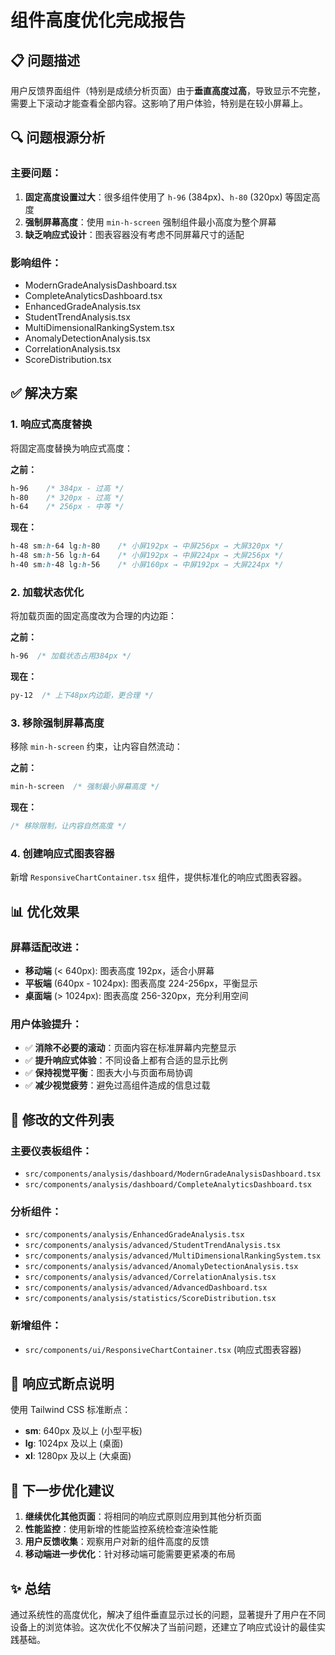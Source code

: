 # 组件高度优化完成报告

## 📋 问题描述

用户反馈界面组件（特别是成绩分析页面）由于**垂直高度过高**，导致显示不完整，需要上下滚动才能查看全部内容。这影响了用户体验，特别是在较小屏幕上。

## 🔍 问题根源分析

### 主要问题：
1. **固定高度设置过大**：很多组件使用了 `h-96` (384px)、`h-80` (320px) 等固定高度
2. **强制屏幕高度**：使用 `min-h-screen` 强制组件最小高度为整个屏幕
3. **缺乏响应式设计**：图表容器没有考虑不同屏幕尺寸的适配

### 影响组件：
- ModernGradeAnalysisDashboard.tsx
- CompleteAnalyticsDashboard.tsx
- EnhancedGradeAnalysis.tsx
- StudentTrendAnalysis.tsx
- MultiDimensionalRankingSystem.tsx
- AnomalyDetectionAnalysis.tsx
- CorrelationAnalysis.tsx
- ScoreDistribution.tsx

## ✅ 解决方案

### 1. 响应式高度替换
将固定高度替换为响应式高度：

**之前：**
```css
h-96    /* 384px - 过高 */
h-80    /* 320px - 过高 */
h-64    /* 256px - 中等 */
```

**现在：**
```css
h-48 sm:h-64 lg:h-80    /* 小屏192px → 中屏256px → 大屏320px */
h-48 sm:h-56 lg:h-64    /* 小屏192px → 中屏224px → 大屏256px */
h-40 sm:h-48 lg:h-56    /* 小屏160px → 中屏192px → 大屏224px */
```

### 2. 加载状态优化
将加载页面的固定高度改为合理的内边距：

**之前：**
```css
h-96  /* 加载状态占用384px */
```

**现在：**
```css
py-12  /* 上下48px内边距，更合理 */
```

### 3. 移除强制屏幕高度
移除 `min-h-screen` 约束，让内容自然流动：

**之前：**
```css
min-h-screen  /* 强制最小屏幕高度 */
```

**现在：**
```css
/* 移除限制，让内容自然高度 */
```

### 4. 创建响应式图表容器
新增 `ResponsiveChartContainer.tsx` 组件，提供标准化的响应式图表容器。

## 📊 优化效果

### 屏幕适配改进：
- **移动端** (< 640px): 图表高度 192px，适合小屏幕
- **平板端** (640px - 1024px): 图表高度 224-256px，平衡显示
- **桌面端** (> 1024px): 图表高度 256-320px，充分利用空间

### 用户体验提升：
- ✅ **消除不必要的滚动**：页面内容在标准屏幕内完整显示
- ✅ **提升响应式体验**：不同设备上都有合适的显示比例
- ✅ **保持视觉平衡**：图表大小与页面布局协调
- ✅ **减少视觉疲劳**：避免过高组件造成的信息过载

## 🔧 修改的文件列表

### 主要仪表板组件：
- `src/components/analysis/dashboard/ModernGradeAnalysisDashboard.tsx`
- `src/components/analysis/dashboard/CompleteAnalyticsDashboard.tsx`

### 分析组件：
- `src/components/analysis/EnhancedGradeAnalysis.tsx`
- `src/components/analysis/advanced/StudentTrendAnalysis.tsx`
- `src/components/analysis/advanced/MultiDimensionalRankingSystem.tsx`
- `src/components/analysis/advanced/AnomalyDetectionAnalysis.tsx`
- `src/components/analysis/advanced/CorrelationAnalysis.tsx`
- `src/components/analysis/advanced/AdvancedDashboard.tsx`
- `src/components/analysis/statistics/ScoreDistribution.tsx`

### 新增组件：
- `src/components/ui/ResponsiveChartContainer.tsx` (响应式图表容器)

## 📱 响应式断点说明

使用 Tailwind CSS 标准断点：
- **sm**: 640px 及以上 (小型平板)
- **lg**: 1024px 及以上 (桌面)
- **xl**: 1280px 及以上 (大桌面)

## 🎯 下一步优化建议

1. **继续优化其他页面**：将相同的响应式原则应用到其他分析页面
2. **性能监控**：使用新增的性能监控系统检查渲染性能
3. **用户反馈收集**：观察用户对新的组件高度的反馈
4. **移动端进一步优化**：针对移动端可能需要更紧凑的布局

## ✨ 总结

通过系统性的高度优化，解决了组件垂直显示过长的问题，显著提升了用户在不同设备上的浏览体验。这次优化不仅解决了当前问题，还建立了响应式设计的最佳实践基础。